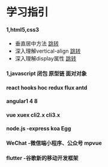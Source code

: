 # 学习指引

#### 1,html5,css3 
- 垂直居中方法 [跳转](https://github.com/xujun820261729/testjun/blob/master/CSS/%E5%9E%82%E7%9B%B4%E5%B1%85%E4%B8%AD.md)
- 深入理解vertical-align [跳转](https://github.com/xujun820261729/testjun/blob/master/CSS/%E5%9E%82%E7%9B%B4%E5%B1%85%E4%B8%AD.md)
- 深入理解display属性 [跳转](https://github.com/xujun820261729/testjun/blob/master/CSS/%E5%9E%82%E7%9B%B4%E5%B1%85%E4%B8%AD.md)

#### 1,javascript 闭包 原型链 面对对象

#### react hooks  hoc redux flux antd 

#### angular1 4 8 

#### vue xuex cli2.x cli3.x

#### node.js -express  koa  Egg

#### WeChat -微信端小程序、公众号 mpvue 

#### flutter -谷歌新的移动开发框架

